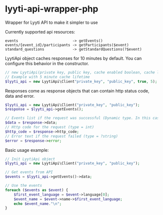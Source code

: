 # lyyti-api-wrapper-php
Wrapper for Lyyti API to make it simpler to use

Currently supported api resources:
```
events                         -> getEvents()
events/{event_id}/participants -> getParticipants($event)
standard_questions             -> getStandardQuestions(?$event)
```

LyytiApi object caches responses for 10 minutes by default. You can configure this behavior in the constructor.
```php
// new LyytiApi(private key, public key, cache enabled boolean, cache lifetime in minutes)
// Example with 5 minute cache lifetime
$lyyti_api = new LyytiApi\Client"private_key", "public_key", true, 5);
```

Responses come as response objects that can contain http status code, data and error.
```php
$lyyti_api = new LyytiApi\Client("private_key", "public_key");
$response = $lyyti_api->getEvents();

// Events list if the request was successful (Dynamic type. In this case type = ?object)
$data = $response->data;
// Http code for the request (type = int)
$http_code = $response->http_code;
// Error text if the request failed (type = ?string)
$error = $response->error;
```

Basic usage example:

```php
// Init LyytiApi object
$lyyti_api = new LyytiApi\Client("private_key", "public_key");

// Get events from API
$events = $lyyti_api->getEvents()->data;

// Use the events
foreach ($events as $event) {
    $first_event_language = $event->language[0];
    $event_name = $event->name->$first_event_language;
    echo $event_name."\n";
}
```
